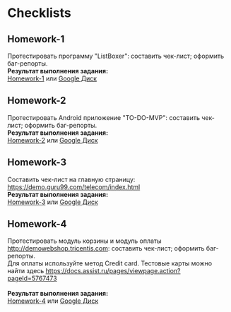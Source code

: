 # Checklists
## Homework-1
Протестировать программу "ListBoxer": составить чек-лист; оформить баг-репорты.\
<b>Результат выполнения задания:</b>\
[Homework-1](https://github.com/JosieVi/Checklists/blob/main/Homework-1.pdf)
или [Google Диск](https://docs.google.com/spreadsheets/d/1-bhjlo1zv7hOhCTfojRU2rXvUY7tOQB-sksoBWhG7os/edit?usp=sharing)

## Homework-2
Протестировать Android приложение "TO-DO-MVP": составить чек-лист; оформить баг-репорты.\
<b>Результат выполнения задания:</b>\
[Homework-2](https://github.com/JosieVi/Checklists/blob/main/Homework-2.pdf)
или [Google Диск](https://docs.google.com/spreadsheets/d/1fnpRRc-UvJEWevRXAsW2jz3uNn4mCAA9_mNSYgtW8k4/edit?usp=sharing)

## Homework-3
Составить чек-лист на главную страницу:
https://demo.guru99.com/telecom/index.html
\
<b>Результат выполнения задания:</b>\
[Homework-3](https://github.com/JosieVi/Checklists/blob/main/Homework-3.pdf)
или [Google Диск](https://docs.google.com/spreadsheets/d/18OX-cD6kwX9pq_J-IxspmPUtVl6lQsJxb3jfyMwtG2E/edit?usp=sharing)

## Homework-4
Протестировать модуль корзины и модуль оплаты http://demowebshop.tricentis.com: составить чек-лист; оформить баг-репорты.\
Для оплаты используйте метод Credit card. Тестовые карты можно найти здесь https://docs.assist.ru/pages/viewpage.action?pageId=5767473												
\
<b>Результат выполнения задания:</b>\
[Homework-4](https://github.com/JosieVi/Checklists/blob/main/Homework-4.pdf)
или [Google Диск](https://docs.google.com/spreadsheets/d/1MRWVmiH0OAUeyaXEkjZludw0q_QOo78_cI-TAtyx3ZQ/edit#gid=359734952)
